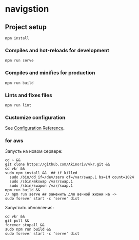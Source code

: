 # navigstion

## Project setup
```
npm install
```

### Compiles and hot-reloads for development
```
npm run serve
```

### Compiles and minifies for production
```
npm run build
```

### Lints and fixes files
```
npm run lint
```


### Customize configuration
See [Configuration Reference](https://cli.vuejs.org/config/).

### for aws

Запусть на новом сервере:
```
cd ~ &&
git clone https://github.com/Akinoriv/vkr.git && 
cd vkr && 
sudo npm install &&  ## if killed  
  sudo /bin/dd if=/dev/zero of=/var/swap.1 bs=1M count=1024
  sudo /sbin/mkswap /var/swap.1
  sudo /sbin/swapon /var/swap.1
npm run build && 
// npm run serve ## заменить для вечной жизни на -> 
sudo forever start -c 'serve' dist
```

Запустить обновления:
```
cd vkr &&
git pull &&
forever stopall &&
sudo npm run build &&
sudo forever start -c 'serve' dist
```
